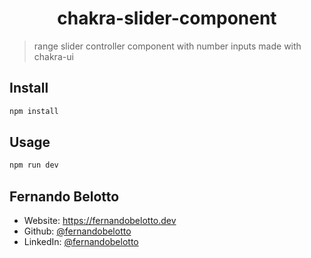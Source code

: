 <h1 align="center">chakra-slider-component</h1>

> range slider controller component with number inputs made with chakra-ui

## Install

```sh
npm install
```

## Usage

```sh
npm run dev
```


## Fernando Belotto

* Website: https://fernandobelotto.dev
* Github: [@fernandobelotto](https://github.com/fernandobelotto)
* LinkedIn: [@fernandobelotto](https://linkedin.com/in/fernandobelotto)